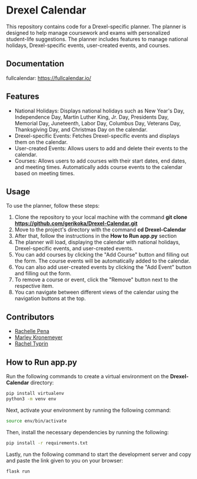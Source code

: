 # Drexel Calendar

This repository contains code for a Drexel-specific planner. The planner is designed to help manage coursework and exams with personalized student-life suggestions. The planner includes features to manage national holidays, Drexel-specific events, user-created events, and courses.

## Documentation
fullcalendar: https://fullcalendar.io/

## Features

- National Holidays: Displays national holidays such as New Year's Day, Independence Day, Martin Luther King, Jr. Day, Presidents Day, Memorial Day, Juneteenth, Labor Day, Columbus Day, Veterans Day, Thanksgiving Day, and Christmas Day on the calendar.
- Drexel-specific Events: Fetches Drexel-specific events and displays them on the calendar.
- User-created Events: Allows users to add and delete their events to the calendar.
- Courses: Allows users to add courses with their start dates, end dates, and meeting times. Automatically adds course events to the calendar based on meeting times.

## Usage

To use the planner, follow these steps:

1. Clone the repository to your local machine with the command **git clone https://github.com/gerikoka/Drexel-Calendar.git**
2. Move to the project's directory with the command **cd Drexel-Calendar**
3. After that, follow the instructions in the **How to Run app.py** section
4. The planner will load, displaying the calendar with national holidays, Drexel-specific events, and user-created events.
5. You can add courses by clicking the "Add Course" button and filling out the form. The course events will be automatically added to the calendar.
6. You can also add user-created events by clicking the "Add Event" button and filling out the form.
7. To remove a course or event, click the "Remove" button next to the respective item.
8. You can navigate between different views of the calendar using the navigation buttons at the top.

## Contributors

- [Rachelle Pena](https://github.com/rachellepena)
- [Marley Kronemeyer](https://github.com/marleyek)
- [Rachel Typrin](https://github.com/ret47)

## How to Run app.py
Run the following commands to create a virtual environment on the **Drexel-Calendar** directory:
```bash
pip install virtualenv
python3 -m venv env
```
Next, activate your environment by running the following command:
```bash
source env/bin/activate
```
Then, install the necessary dependencies by running the following:
```bash
pip install -r requirements.txt
```
Lastly, run the following command to start the development server and copy and paste the link given to you on your browser:
```bash
flask run
```
